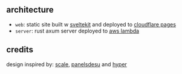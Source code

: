 ## architecture

-   `web`: static site built w [sveltekit](https://kit.svelte.dev) and deployed to [cloudflare pages](https://pages.cloudflare.com)
-   `server`: rust axum server deployed to [aws lambda](https://aws.amazon.com/lambda)

## credits

design inspired by: [scale](https://scale.com), [panelsdesu](https://panelsdesu.com) and [hyper](https://hyper.is)
